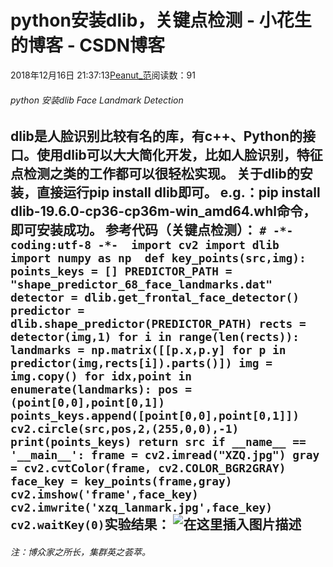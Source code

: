 
# python安装dlib，关键点检测 - 小花生的博客 - CSDN博客


2018年12月16日 21:37:13[Peanut_范](https://me.csdn.net/u013841196)阅读数：91



###### python 安装dlib Face Landmark Detection
dlib是人脸识别比较有名的库，有c++、Python的接口。使用dlib可以大大简化开发，比如人脸识别，特征点检测之类的工作都可以很轻松实现。
**关于dlib的安装，直接运行pip install dlib**即可。
e.g.：pip install dlib-19.6.0-cp36-cp36m-win_amd64.whl命令，即可安装成功。
**参考代码（关键点检测）：**
`# -*- coding:utf-8 -*- 
import cv2
import dlib
import numpy as np 
def key_points(src,img):
    points_keys = []
    PREDICTOR_PATH = "shape_predictor_68_face_landmarks.dat"
    detector = dlib.get_frontal_face_detector()
    predictor = dlib.shape_predictor(PREDICTOR_PATH)
    rects = detector(img,1)
    for i in range(len(rects)):
        landmarks = np.matrix([[p.x,p.y] for p in predictor(img,rects[i]).parts()])
        img = img.copy()
        for idx,point in enumerate(landmarks):
            pos = (point[0,0],point[0,1])
            points_keys.append([point[0,0],point[0,1]])
            cv2.circle(src,pos,2,(255,0,0),-1)
    print(points_keys)
    return src
if __name__ == '__main__':
    frame = cv2.imread("XZQ.jpg")
    gray = cv2.cvtColor(frame, cv2.COLOR_BGR2GRAY)
    face_key = key_points(frame,gray)
    cv2.imshow('frame',face_key)
    cv2.imwrite('xzq_lanmark.jpg',face_key)
    cv2.waitKey(0)`**实验结果：**
![在这里插入图片描述](https://img-blog.csdnimg.cn/20181216213436524.png?x-oss-process=image/watermark,type_ZmFuZ3poZW5naGVpdGk,shadow_10,text_aHR0cHM6Ly9ibG9nLmNzZG4ubmV0L3UwMTM4NDExOTY=,size_16,color_FFFFFF,t_70)
---

###### 注：博众家之所长，集群英之荟萃。

